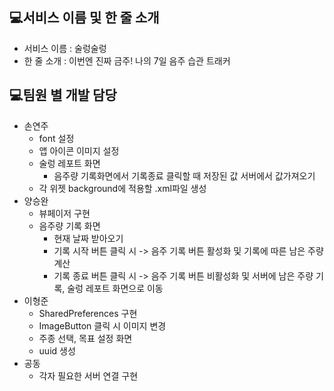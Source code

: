 ## 💻서비스 이름 및 한 줄 소개

- 서비스 이름 : 술렁술렁
- 한 줄 소개 : 이번엔 진짜 금주! 나의 7일 음주 습관 트래커

## 💻팀원 별 개발 담당 

- 손연주
  - font 설정
  - 앱 아이콘 이미지 설정
  - 술렁 레포트 화면
    - 음주량 기록화면에서 기록종료 클릭할 때 저장된 값 서버에서 값가져오기
  - 각 위젯 background에 적용할 .xml파일 생성
- 양승완
  - 뷰페이저 구현
  - 음주량 기록 화면
    - 현재 날짜 받아오기
    - 기록 시작 버튼 클릭 시 -> 음주 기록 버튼 활성화 및 기록에 따른 남은 주량 계산
    - 기록 종료 버튼 클릭 시 -> 음주 기록 버튼 비활성화 및 서버에 남은 주량 기록, 술렁 레포트 화면으로 이동
- 이형준
  - SharedPreferences  구현
  - ImageButton 클릭 시 이미지 변경
  - 주종 선택, 목표 설정 화면
  - uuid 생성
- 공동
  - 각자 필요한 서버 연결 구현